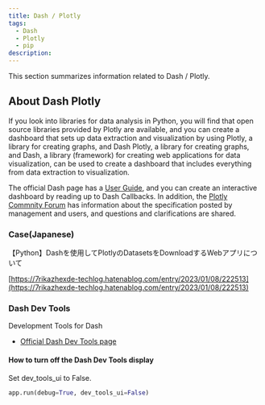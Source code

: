 ```yaml
---
title: Dash / Plotly
tags:
  - Dash
  - Plotly
  - pip
description:
---
```


This section summarizes information related to Dash / Plotly.

## About Dash Plotly

If you look into libraries for data analysis in Python, you will find that open source libraries provided by Plotly are available, and you can create a dashboard that sets up data extraction and visualization by using Plotly, a library for creating graphs, and Dash Plotly, a library for creating graphs, and Dash, a library (framework) for creating web applications for data visualization, can be used to create a dashboard that includes everything from data extraction to visualization.

The official Dash page has a [User Guide](https://dash.plotly.com/), and you can create an interactive dashboard by reading up to Dash Callbacks. In addition, the [Plotly Commnity Forum](https://community.plotly.com/) has information about the specification posted by management and users, and questions and clarifications are shared.

### Case(Japanese)

【Python】Dashを使用してPlotlyのDatasetsをDownloadするWebアプリについて

[https://7rikazhexde-techlog.hatenablog.com/entry/2023/01/08/222513](https://7rikazhexde-techlog.hatenablog.com/entry/2023/01/08/222513)

### Dash Dev Tools

Development Tools for Dash

- [Official Dash Dev Tools page](https://dash.plotly.com/devtools)

#### How to turn off the Dash Dev Tools display

Set dev_tools_ui to False.

```python
app.run(debug=True, dev_tools_ui=False)
```
